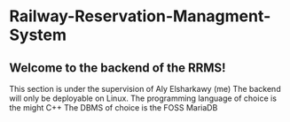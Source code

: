 # Railway-Reservation-Managment-System
## Welcome to the backend of the RRMS!

This section is under the supervision of Aly Elsharkawy (me)
The backend will only be deployable on Linux.
The programming language of choice is the might C++
The DBMS of choice is the FOSS MariaDB
